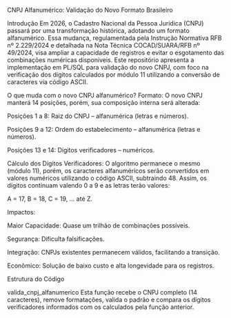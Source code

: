 CNPJ Alfanumérico: Validação do Novo Formato Brasileiro


Introdução
Em 2026, o Cadastro Nacional da Pessoa Jurídica (CNPJ) passará por uma transformação histórica, adotando um formato alfanumérico. Essa mudança, regulamentada pela Instrução Normativa RFB nº 2.229/2024 e detalhada na Nota Técnica COCAD/SUARA/RFB nº 49/2024, visa ampliar a capacidade de registros e evitar o esgotamento das combinações numéricas disponíveis. Este repositório apresenta a implementação em PL/SQL para validação do novo CNPJ, com foco na verificação dos dígitos calculados por módulo 11 utilizando a conversão de caracteres via código ASCII.

O que muda com o novo CNPJ alfanumérico?
Formato:
O novo CNPJ manterá 14 posições, porém, sua composição interna será alterada:

Posições 1 a 8: Raiz do CNPJ – alfanumérica (letras e números).

Posições 9 a 12: Ordem do estabelecimento – alfanumérica (letras e números).

Posições 13 e 14: Dígitos verificadores – numéricos.

Cálculo dos Dígitos Verificadores:
O algoritmo permanece o mesmo (módulo 11), porém, os caracteres alfanuméricos serão convertidos em valores numéricos utilizando o código ASCII, subtraindo 48. Assim, os dígitos continuam valendo 0 a 9 e as letras terão valores:

A = 17, B = 18, C = 19, ... até Z.

Impactos:

Maior Capacidade: Quase um trilhão de combinações possíveis.

Segurança: Dificulta falsificações.

Integração: CNPJs existentes permanecem válidos, facilitando a transição.

Econômico: Solução de baixo custo e alta longevidade para os registros.

Estrutura do Código

valida_cnpj_alfanumerico
Esta função recebe o CNPJ completo (14 caracteres), remove formatações, valida o padrão e compara os dígitos verificadores informados com os calculados pela função anterior.


